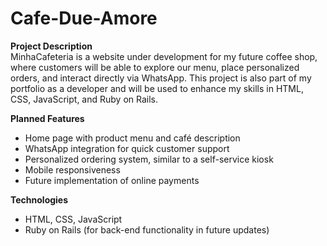 # Cafe-Due-Amore

**Project Description**  
MinhaCafeteria is a website under development for my future coffee shop, where customers will be able to explore our menu, place personalized orders, and interact directly via WhatsApp. This project is also part of my portfolio as a developer and will be used to enhance my skills in HTML, CSS, JavaScript, and Ruby on Rails.

**Planned Features**
- Home page with product menu and café description
- WhatsApp integration for quick customer support
- Personalized ordering system, similar to a self-service kiosk
- Mobile responsiveness
- Future implementation of online payments

**Technologies**
- HTML, CSS, JavaScript
- Ruby on Rails (for back-end functionality in future updates)
